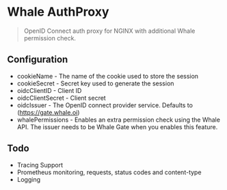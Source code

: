 # Whale AuthProxy
> OpenID Connect auth proxy for NGINX with additional Whale permission check.

## Configuration

* cookieName - The name of the cookie used to store the session
* cookieSecret - Secret key used to generate the session
* oidcClientID - Client ID
* oidcClientSecret - Client secret
* oidcIssuer - The OpenID connect provider service. Defaults to (https://gate.whale.oi)
* whalePermissions - Enables an extra permission check using the Whale API. The issuer
  needs to be Whale Gate when you enables this feature.

## Todo

* Tracing Support
* Prometheus monitoring, requests, status codes and content-type
* Logging